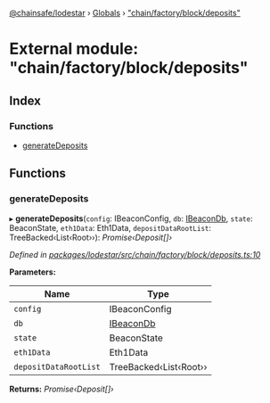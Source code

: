 [@chainsafe/lodestar](../README.md) › [Globals](../globals.md) › ["chain/factory/block/deposits"](_chain_factory_block_deposits_.md)

# External module: "chain/factory/block/deposits"

## Index

### Functions

* [generateDeposits](_chain_factory_block_deposits_.md#generatedeposits)

## Functions

###  generateDeposits

▸ **generateDeposits**(`config`: IBeaconConfig, `db`: [IBeaconDb](../interfaces/_db_api_beacon_interface_.ibeacondb.md), `state`: BeaconState, `eth1Data`: Eth1Data, `depositDataRootList`: TreeBacked‹List‹Root››): *Promise‹Deposit[]›*

*Defined in [packages/lodestar/src/chain/factory/block/deposits.ts:10](https://github.com/ChainSafe/lodestar/blob/e2d6cf7/packages/lodestar/src/chain/factory/block/deposits.ts#L10)*

**Parameters:**

Name | Type |
------ | ------ |
`config` | IBeaconConfig |
`db` | [IBeaconDb](../interfaces/_db_api_beacon_interface_.ibeacondb.md) |
`state` | BeaconState |
`eth1Data` | Eth1Data |
`depositDataRootList` | TreeBacked‹List‹Root›› |

**Returns:** *Promise‹Deposit[]›*
